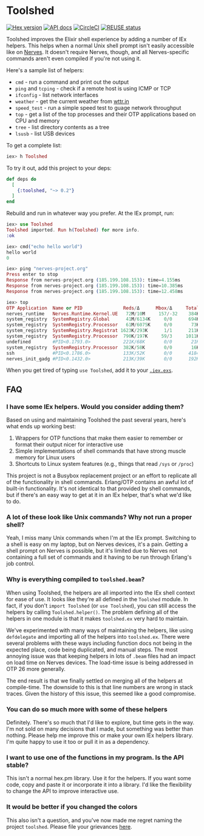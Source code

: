 # Toolshed

[![Hex version](https://img.shields.io/hexpm/v/toolshed.svg "Hex version")](https://hex.pm/packages/toolshed)
[![API docs](https://img.shields.io/hexpm/v/toolshed.svg?label=hexdocs "API docs")](https://hexdocs.pm/toolshed/Toolshed.html)
[![CircleCI](https://circleci.com/gh/elixir-toolshed/toolshed.svg?style=svg)](https://circleci.com/gh/elixir-toolshed/toolshed)
[![REUSE status](https://api.reuse.software/badge/github.com/elixir-toolshed/toolshed)](https://api.reuse.software/info/github.com/elixir-toolshed/toolshed)

Toolshed improves the Elixir shell experience by adding a number of IEx helpers.
This helps when a normal Unix shell prompt isn't easily accessible like on
[Nerves](https://nerves-project.org). It doesn't require Nerves, though, and all
Nerves-specific commands aren't even compiled if you're not using it.

Here's a sample list of helpers:

* `cmd` - run a command and print out the output
* `ping` and `tcping` - check if a remote host is using ICMP or TCP
* `ifconfig` - list network interfaces
* `weather` - get the current weather from [wttr.in](https://wttr.in/)
* `speed_test` - run a simple speed test to guage network throughput
* `top` - get a list of the top processes and their OTP applications based on
  CPU and memory
* `tree` - list directory contents as a tree
* `lsusb` - list USB devices

To get a complete list:

```elixir
iex> h Toolshed
```

To try it out, add this project to your deps:

```elixir
def deps do
  [
    {:toolshed, "~> 0.2"}
  ]
end
```

Rebuild and run in whatever way you prefer. At the IEx prompt, run:

```elixir
iex> use Toolshed
Toolshed imported. Run h(Toolshed) for more info.
:ok

iex> cmd("echo hello world")
hello world
0

iex> ping "nerves-project.org"
Press enter to stop
Response from nerves-project.org (185.199.108.153): time=4.155ms
Response from nerves-project.org (185.199.108.153): time=10.385ms
Response from nerves-project.org (185.199.108.153): time=12.458ms

iex> top
OTP Application  Name or PID               Reds/Δ      Mbox/Δ     Total/Δ      Heap/Δ     Stack/Δ
nerves_runtime   Nerves.Runtime.Kernel.UE   72M/10M     157/-32    384K/-4642  192K/73K      86/52
system_registry  SystemRegistry.Global      41M/6134K     0/0      694K/192K   192K/0        35/-11
system_registry  SystemRegistry.Processor   61M/6075K     0/0       73K/-1215   73K/0        10/0
system_registry  SystemRegistry.Registrat 1623K/293K      1/1      211K/109K    73K/0        10/0
system_registry  SystemRegistry.Processor  790K/197K     59/3     1011K/4461   502K/0        38/0
undefined        #PID<0.1793.0>            221K/68K       0/0       21K/0      6772/0       504/0
system_registry  SystemRegistry.Processor  382K/58K       0/0       16K/-1227  4185/-1354    22/0
ssh              #PID<0.1786.0>            133K/52K       0/0      4184/1599   2586/1599     10/0
nerves_init_gadg #PID<0.1432.0>            213K/39K       0/0      192K/101K    73K/0        10/0
```

When you get tired of typing `use Toolshed`, add it to your
[`.iex.exs`](https://hexdocs.pm/iex/IEx.html#module-the-iex-exs-file).

## FAQ

### I have some IEx helpers. Would you consider adding them?

Based on using and maintaining Toolshed the past several years, here's what ends
up working best:

1. Wrappers for OTP functions that make them easier to remember or format their
   output nicer for interactive use
2. Simple implementations of shell commands that have strong muscle memory for
   Linux users
3. Shortcuts to Linux system features (e.g., things that read `/sys` or `/proc`)

This project is not a Busybox replacement project or an effort to replicate all
of the functionality in shell commands. Erlang/OTP contains an awful lot of
built-in functionality. It's not identical to that provided by shell commands,
but if there's an easy way to get at it in an IEx helper, that's what we'd like
to do.

### A lot of these look like Unix commands? Why not run a proper shell?

Yeah, I miss many Unix commands when I'm at the IEx prompt. Switching to a shell
is easy on my laptop, but on Nerves devices, it's a pain. Getting a shell prompt
on Nerves is possible, but it's limited due to Nerves not containing a full set
of commands and it having to be run through Erlang's job control.

### Why is everything compiled to `toolshed.beam`?

When using Toolshed, the helpers are all imported into the IEx shell context for
ease of use. It looks like they're all defined in the `Toolshed` module. In
fact, if you don't `import Toolshed` (or `use Toolshed`), you can still access
the helpers by calling `Toolshed.helper()`. The problem defining all of the
helpers in one module is that it makes `toolshed.ex` very hard to maintain.

We've experimented with many ways of maintaining the helpers, like using
`defdelegate` and importing all of the helpers into `toolshed.ex`. There were
several problems with these ways including function docs not being in the
expected place, code being duplicated, and manual steps. The most annoying issue
was that keeping helpers in lots of `.beam` files had an impact on load time on
Nerves devices. The load-time issue is being addressed in OTP 26 more
generally.

The end result is that we finally settled on merging all of the helpers at
compile-time. The downside to this is that line numbers are wrong in stack
traces. Given the history of this issue, this seemed like a good compromise.

### You can do so much more with some of these helpers

Definitely. There's so much that I'd like to explore, but time gets in the way.
I'm not sold on many decisions that I made, but something was better than
nothing. Please help me improve this or make your own IEx helpers library. I'm
quite happy to use it too or pull it in as a dependency.

### I want to use one of the functions in my program. Is the API stable?

This isn't a normal hex.pm library. Use it for the helpers. If you want
some code, copy and paste it or incorporate it into a library. I'd like the
flexibility to change the API to improve interactive use.

### It would be better if you changed the colors

This also isn't a question, and you've now made me regret naming the project
`toolshed`. Please file your grievances
[here](https://github.com/elixir-toolshed/toolshed/pull/5).
